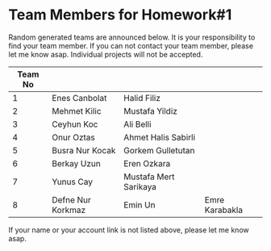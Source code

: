 ﻿# Team Members for Homework#1

Random generated teams are announced below. It is your responsibility to find your team member.
If you can not contact your team member, please let me know asap. Individual projects will not be accepted.

| Team No 	|              	|                 	|                 	|
|---------	|--------------	|-----------------	|-----------------	|
| 1       	|    Enes Canbolat      	|Halid Filiz
| 2       	|    Mehmet Kilic       	|Mustafa Yildiz
| 3       	|    Ceyhun Koc        	|Ali Belli
| 4       	|    Onur Oztas        	|Ahmet Halis Sabirli
| 5       	|    Busra Nur Kocak        	|Gorkem Gulletutan
| 6       	|    Berkay Uzun      	|Eren Ozkara
| 7       	|    Yunus Cay      	|Mustafa Mert Sarikaya
| 8       	|    Defne Nur Korkmaz  |Emin Un    |Emre Karabakla


If your name or your account link is not listed above, please let me know asap.
